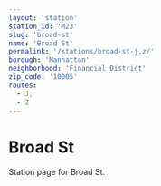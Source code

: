 ```yaml
---
layout: 'station'
station_id: 'M23'
slug: 'broad-st'
name: 'Broad St'
permalink: '/stations/broad-st-j,z/'
borough: 'Manhattan'
neighborhood: 'Financial District'
zip_code: '10005'
routes:
  - J,
  - Z
---
```

# Broad St

Station page for Broad St.
